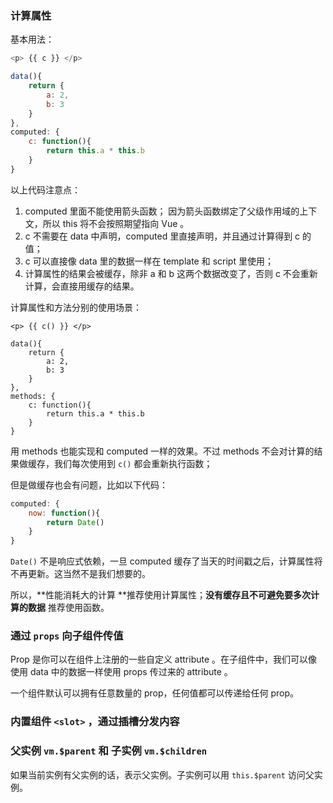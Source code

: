 ### 计算属性

基本用法：

```javascript
<p> {{ c }} </p>

data(){
	return {
		a: 2,
		b: 3
	}
},
computed: {
	c: function(){
		return this.a * this.b
	}
}
```

以上代码注意点：

1. computed 里面不能使用箭头函数；
   因为箭头函数绑定了父级作用域的上下文，所以 this 将不会按照期望指向 Vue 。
2. c 不需要在 data 中声明，computed 里直接声明，并且通过计算得到 c 的值；
3. c 可以直接像 data 里的数据一样在 template 和 script 里使用；
4. 计算属性的结果会被缓存，除非 a 和 b 这两个数据改变了，否则 c 不会重新计算，会直接用缓存的结果。

计算属性和方法分别的使用场景：

```
<p> {{ c() }} </p>

data(){
	return {
		a: 2,
		b: 3
	}
},
methods: {
	c: function(){
		return this.a * this.b
	}
}
```

用 methods 也能实现和 computed 一样的效果。不过 methods 不会对计算的结果做缓存，我们每次使用到 `c()` 都会重新执行函数；

但是做缓存也会有问题，比如以下代码：

```javascript
computed: {
	now: function(){
		return Date()
	}
}
```

`Date()` 不是响应式依赖，一旦 computed 缓存了当天的时间戳之后，计算属性将不再更新。这当然不是我们想要的。

所以，**性能消耗大的计算 **推荐使用计算属性；**没有缓存且不可避免要多次计算的数据** 推荐使用函数。

### 通过 `props` 向子组件传值

Prop 是你可以在组件上注册的一些自定义 attribute 。在子组件中，我们可以像使用 data 中的数据一样使用 props 传过来的 attribute 。

一个组件默认可以拥有任意数量的 prop，任何值都可以传递给任何 prop。

### 内置组件 `<slot>` ，通过插槽分发内容

### 父实例 `vm.$parent` 和 子实例 `vm.$children`

如果当前实例有父实例的话，表示父实例。子实例可以用 `this.$parent` 访问父实例。



